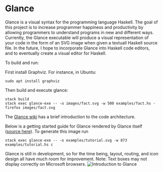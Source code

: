 # Glance
Glance is a visual syntax for the programming language Haskell. The goal of this project is to increase programmer happiness and productivity by allowing programmers to understand programs in new and different ways. Currently, the Glance executable will produce a visual representation of your code in the form of an SVG image when given a textuall Haskell source file. In the future, I hope to incorporate Glance into Haskell code editors, and to eventually create a visual editor for Haskell.

To build and run:

First install Graphviz. For instance, in Ubuntu:

```sudo apt install graphviz```

Then build and execute glance:
```
stack build
stack exec glance-exe -- -o images/fact.svg -w 500 examples/fact.hs -
firefox images/fact.svg
```
The [Glance wiki](../../wiki) has a brief introduction to the code architecture.

Below is a getting started guide for Glance rendered by Glance itself ([source here](examples/tutorial.hs)). To generate this image run

`stack exec glance-exe -- -o examples/tutorial.svg -w 873 examples/tutorial.hs c`

Glance is still in development, so for the time being, layout, routing, and icon design all have much room for improvement. 
Note: Text boxes may not display correctly on Microsoft browsers.
<img src="https://cdn.rawgit.com/rgleichman/glance/958611dde3827d650c56814f8c491ecf34f954da/examples/tutorial.svg" alt="Introduction to Glance" />
